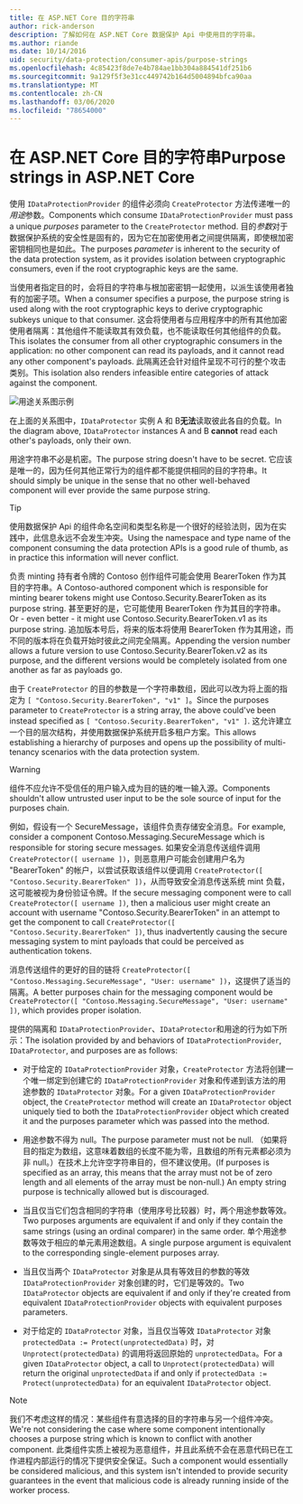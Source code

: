 ```yaml
---
title: 在 ASP.NET Core 目的字符串
author: rick-anderson
description: 了解如何在 ASP.NET Core 数据保护 Api 中使用目的字符串。
ms.author: riande
ms.date: 10/14/2016
uid: security/data-protection/consumer-apis/purpose-strings
ms.openlocfilehash: 4c85423f8de7e4b784ae1bb304a884541df251b6
ms.sourcegitcommit: 9a129f5f3e31cc449742b164d5004894bfca90aa
ms.translationtype: MT
ms.contentlocale: zh-CN
ms.lasthandoff: 03/06/2020
ms.locfileid: "78654000"
---
```

# <a name="purpose-strings-in-aspnet-core"></a><span data-ttu-id="3cbf7-103">在 ASP.NET Core 目的字符串</span><span class="sxs-lookup"><span data-stu-id="3cbf7-103">Purpose strings in ASP.NET Core</span></span>

<a name="data-protection-consumer-apis-purposes"></a>

<span data-ttu-id="3cbf7-104">使用 `IDataProtectionProvider` 的组件必须向 `CreateProtector` 方法传递唯一的*用途*参数。</span><span class="sxs-lookup"><span data-stu-id="3cbf7-104">Components which consume `IDataProtectionProvider` must pass a unique *purposes* parameter to the `CreateProtector` method.</span></span> <span data-ttu-id="3cbf7-105">目的*参数*对于数据保护系统的安全性是固有的，因为它在加密使用者之间提供隔离，即使根加密密钥相同也是如此。</span><span class="sxs-lookup"><span data-stu-id="3cbf7-105">The purposes *parameter* is inherent to the security of the data protection system, as it provides isolation between cryptographic consumers, even if the root cryptographic keys are the same.</span></span>

<span data-ttu-id="3cbf7-106">当使用者指定目的时，会将目的字符串与根加密密钥一起使用，以派生该使用者独有的加密子项。</span><span class="sxs-lookup"><span data-stu-id="3cbf7-106">When a consumer specifies a purpose, the purpose string is used along with the root cryptographic keys to derive cryptographic subkeys unique to that consumer.</span></span> <span data-ttu-id="3cbf7-107">这会将使用者与应用程序中的所有其他加密使用者隔离：其他组件不能读取其有效负载，也不能读取任何其他组件的负载。</span><span class="sxs-lookup"><span data-stu-id="3cbf7-107">This isolates the consumer from all other cryptographic consumers in the application: no other component can read its payloads, and it cannot read any other component's payloads.</span></span> <span data-ttu-id="3cbf7-108">此隔离还会针对组件呈现不可行的整个攻击类别。</span><span class="sxs-lookup"><span data-stu-id="3cbf7-108">This isolation also renders infeasible entire categories of attack against the component.</span></span>

![用途关系图示例](purpose-strings/_static/purposes.png)

<span data-ttu-id="3cbf7-110">在上面的关系图中，`IDataProtector` 实例 A 和 B**无法**读取彼此各自的负载。</span><span class="sxs-lookup"><span data-stu-id="3cbf7-110">In the diagram above, `IDataProtector` instances A and B **cannot** read each other's payloads, only their own.</span></span>

<span data-ttu-id="3cbf7-111">用途字符串不必是机密。</span><span class="sxs-lookup"><span data-stu-id="3cbf7-111">The purpose string doesn't have to be secret.</span></span> <span data-ttu-id="3cbf7-112">它应该是唯一的，因为任何其他正常行为的组件都不能提供相同的目的字符串。</span><span class="sxs-lookup"><span data-stu-id="3cbf7-112">It should simply be unique in the sense that no other well-behaved component will ever provide the same purpose string.</span></span>

>[!TIP]
> <span data-ttu-id="3cbf7-113">使用数据保护 Api 的组件命名空间和类型名称是一个很好的经验法则，因为在实践中，此信息永远不会发生冲突。</span><span class="sxs-lookup"><span data-stu-id="3cbf7-113">Using the namespace and type name of the component consuming the data protection APIs is a good rule of thumb, as in practice this information will never conflict.</span></span>
>
><span data-ttu-id="3cbf7-114">负责 minting 持有者令牌的 Contoso 创作组件可能会使用 BearerToken 作为其目的字符串。</span><span class="sxs-lookup"><span data-stu-id="3cbf7-114">A Contoso-authored component which is responsible for minting bearer tokens might use Contoso.Security.BearerToken as its purpose string.</span></span> <span data-ttu-id="3cbf7-115">甚至更好的是，它可能使用 BearerToken 作为其目的字符串。</span><span class="sxs-lookup"><span data-stu-id="3cbf7-115">Or - even better - it might use Contoso.Security.BearerToken.v1 as its purpose string.</span></span> <span data-ttu-id="3cbf7-116">追加版本号后，将来的版本将使用 BearerToken 作为其用途，而不同的版本将在负载开始时彼此之间完全隔离。</span><span class="sxs-lookup"><span data-stu-id="3cbf7-116">Appending the version number allows a future version to use Contoso.Security.BearerToken.v2 as its purpose, and the different versions would be completely isolated from one another as far as payloads go.</span></span>

<span data-ttu-id="3cbf7-117">由于 `CreateProtector` 的目的参数是一个字符串数组，因此可以改为将上面的指定为 `[ "Contoso.Security.BearerToken", "v1" ]`。</span><span class="sxs-lookup"><span data-stu-id="3cbf7-117">Since the purposes parameter to `CreateProtector` is a string array, the above could've been instead specified as `[ "Contoso.Security.BearerToken", "v1" ]`.</span></span> <span data-ttu-id="3cbf7-118">这允许建立一个目的层次结构，并使用数据保护系统开启多租户方案。</span><span class="sxs-lookup"><span data-stu-id="3cbf7-118">This allows establishing a hierarchy of purposes and opens up the possibility of multi-tenancy scenarios with the data protection system.</span></span>

<a name="data-protection-contoso-purpose"></a>

>[!WARNING]
> <span data-ttu-id="3cbf7-119">组件不应允许不受信任的用户输入成为目的链的唯一输入源。</span><span class="sxs-lookup"><span data-stu-id="3cbf7-119">Components shouldn't allow untrusted user input to be the sole source of input for the purposes chain.</span></span>
>
><span data-ttu-id="3cbf7-120">例如，假设有一个 SecureMessage，该组件负责存储安全消息。</span><span class="sxs-lookup"><span data-stu-id="3cbf7-120">For example, consider a component Contoso.Messaging.SecureMessage which is responsible for storing secure messages.</span></span> <span data-ttu-id="3cbf7-121">如果安全消息传送组件调用 `CreateProtector([ username ])`，则恶意用户可能会创建用户名为 "BearerToken" 的帐户，以尝试获取该组件以便调用 `CreateProtector([ "Contoso.Security.BearerToken" ])`，从而导致安全消息传送系统 mint 负载，这可能被视为身份验证令牌。</span><span class="sxs-lookup"><span data-stu-id="3cbf7-121">If the secure messaging component were to call `CreateProtector([ username ])`, then a malicious user might create an account with username "Contoso.Security.BearerToken" in an attempt to get the component to call `CreateProtector([ "Contoso.Security.BearerToken" ])`, thus inadvertently causing the secure messaging system to mint payloads that could be perceived as authentication tokens.</span></span>
>
><span data-ttu-id="3cbf7-122">消息传送组件的更好的目的链将 `CreateProtector([ "Contoso.Messaging.SecureMessage", "User: username" ])`，这提供了适当的隔离。</span><span class="sxs-lookup"><span data-stu-id="3cbf7-122">A better purposes chain for the messaging component would be `CreateProtector([ "Contoso.Messaging.SecureMessage", "User: username" ])`, which provides proper isolation.</span></span>

<span data-ttu-id="3cbf7-123">提供的隔离和 `IDataProtectionProvider`、`IDataProtector`和用途的行为如下所示：</span><span class="sxs-lookup"><span data-stu-id="3cbf7-123">The isolation provided by and behaviors of `IDataProtectionProvider`, `IDataProtector`, and purposes are as follows:</span></span>

* <span data-ttu-id="3cbf7-124">对于给定的 `IDataProtectionProvider` 对象，`CreateProtector` 方法将创建一个唯一绑定到创建它的 `IDataProtectionProvider` 对象和传递到该方法的用途参数的 `IDataProtector` 对象。</span><span class="sxs-lookup"><span data-stu-id="3cbf7-124">For a given `IDataProtectionProvider` object, the `CreateProtector` method will create an `IDataProtector` object uniquely tied to both the `IDataProtectionProvider` object which created it and the purposes parameter which was passed into the method.</span></span>

* <span data-ttu-id="3cbf7-125">用途参数不得为 null。</span><span class="sxs-lookup"><span data-stu-id="3cbf7-125">The purpose parameter must not be null.</span></span> <span data-ttu-id="3cbf7-126">（如果将目的指定为数组，这意味着数组的长度不能为零，且数组的所有元素都必须为非 null。）在技术上允许空字符串目的，但不建议使用。</span><span class="sxs-lookup"><span data-stu-id="3cbf7-126">(If purposes is specified as an array, this means that the array must not be of zero length and all elements of the array must be non-null.) An empty string purpose is technically allowed but is discouraged.</span></span>

* <span data-ttu-id="3cbf7-127">当且仅当它们包含相同的字符串（使用序号比较器）时，两个用途参数等效。</span><span class="sxs-lookup"><span data-stu-id="3cbf7-127">Two purposes arguments are equivalent if and only if they contain the same strings (using an ordinal comparer) in the same order.</span></span> <span data-ttu-id="3cbf7-128">单个用途参数等效于相应的单元素用途数组。</span><span class="sxs-lookup"><span data-stu-id="3cbf7-128">A single purpose argument is equivalent to the corresponding single-element purposes array.</span></span>

* <span data-ttu-id="3cbf7-129">当且仅当两个 `IDataProtector` 对象是从具有等效目的参数的等效 `IDataProtectionProvider` 对象创建的时，它们是等效的。</span><span class="sxs-lookup"><span data-stu-id="3cbf7-129">Two `IDataProtector` objects are equivalent if and only if they're created from equivalent `IDataProtectionProvider` objects with equivalent purposes parameters.</span></span>

* <span data-ttu-id="3cbf7-130">对于给定的 `IDataProtector` 对象，当且仅当等效 `IDataProtector` 对象 `protectedData := Protect(unprotectedData)` 时，对 `Unprotect(protectedData)` 的调用将返回原始的 `unprotectedData`。</span><span class="sxs-lookup"><span data-stu-id="3cbf7-130">For a given `IDataProtector` object, a call to `Unprotect(protectedData)` will return the original `unprotectedData` if and only if `protectedData := Protect(unprotectedData)` for an equivalent `IDataProtector` object.</span></span>

> [!NOTE]
> <span data-ttu-id="3cbf7-131">我们不考虑这样的情况：某些组件有意选择的目的字符串与另一个组件冲突。</span><span class="sxs-lookup"><span data-stu-id="3cbf7-131">We're not considering the case where some component intentionally chooses a purpose string which is known to conflict with another component.</span></span> <span data-ttu-id="3cbf7-132">此类组件实质上被视为恶意组件，并且此系统不会在恶意代码已在工作进程内部运行的情况下提供安全保证。</span><span class="sxs-lookup"><span data-stu-id="3cbf7-132">Such a component would essentially be considered malicious, and this system isn't intended to provide security guarantees in the event that malicious code is already running inside of the worker process.</span></span>
